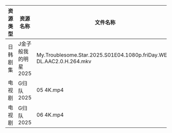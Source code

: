 | 资源类型 | 资源名称         | 文件名称                                                                 | 分享链接                                 | 更新时间                |
| ---- | ------------ | -------------------------------------------------------------------- | ------------------------------------ | ------------------- |
| 日韩剧集 | J金子般我的明星2025 | My.Troublesome.Star.2025.S01E04.1080p.friDay.WEB-DL.AAC2.0.H.264.mkv | https://pan.quark.cn/s/10be8bbe13e5  | 2025-08-27 01:18:24 |
| 电视剧  | G归队2025      | 05 4K.mp4                                                            | https://www.alipan.com/s/Nf8CFYt1xod | 2025-08-27 08:00:13 |
| 电视剧  | G归队2025      | 06 4K.mp4                                                            | https://www.alipan.com/s/Nf8CFYt1xod | 2025-08-27 08:00:12 |
